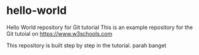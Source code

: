 # hello-world
Hello World repository for Git tutorial
This is an example repository for the Git tutoial on https://www.w3schools.com

This repository is built step by step in the tutorial. parah banget 
